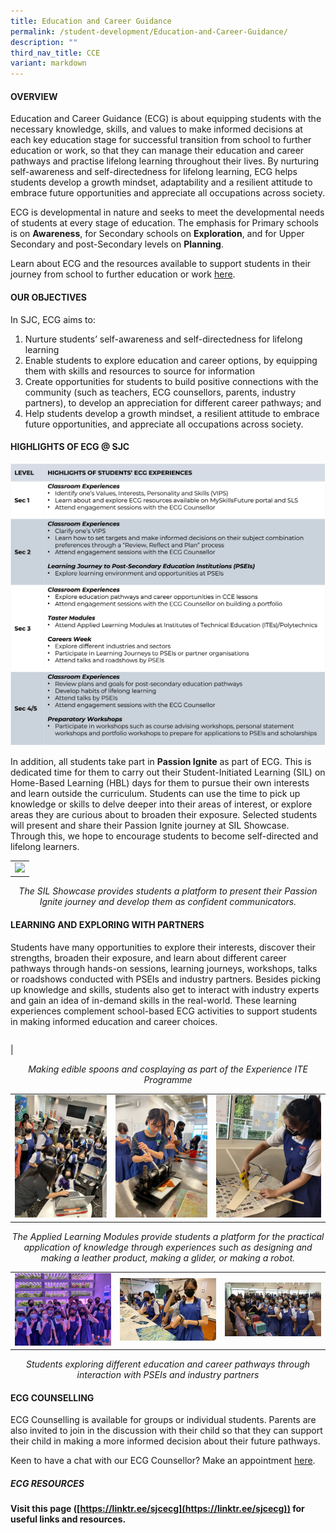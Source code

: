 ```yaml
---
title: Education and Career Guidance
permalink: /student-development/Education-and-Career-Guidance/
description: ""
third_nav_title: CCE
variant: markdown
---
```

<style type="text/css">
figcaption 
{
text-align:center;
font-style: italic;
}
</style>

#### **OVERVIEW**

Education and Career Guidance (ECG) is about equipping students with the necessary knowledge, skills, and values to make informed decisions at each key education stage for successful transition from school to further education or work, so that they can manage their education and career pathways and practise lifelong learning throughout their lives.&nbsp;By nurturing self-awareness and self-directedness for lifelong learning, ECG helps students develop a growth mindset, adaptability and a resilient attitude to embrace future opportunities and appreciate all occupations across society.

ECG is developmental in nature and seeks to meet the developmental needs of students at every stage of education. The emphasis for Primary schools is on&nbsp;**Awareness**, for Secondary schools on&nbsp;**Exploration**, and for Upper Secondary and post-Secondary levels on&nbsp;**Planning**.

Learn about ECG and the resources available to support students in their journey from school to further education or work&nbsp;[here](https://www.moe.gov.sg/education-in-sg/our-programmes/education-and-career-guidance/overview).

#### **OUR OBJECTIVES**
In SJC, ECG aims to:  
      
1.  Nurture students’ self-awareness and self-directedness for lifelong learning
2.  Enable students to explore education and career options, by equipping them with skills and resources to source for information   
3.  Create opportunities for students to build positive connections with the community (such as teachers, ECG counsellors, parents, industry partners), to develop an appreciation for different career pathways; and    
4.  Help students develop a growth mindset, a resilient attitude to embrace future opportunities, and appreciate all occupations across society.

#### **HIGHLIGHTS OF ECG @ SJC**
![](/images/Student%20Development/Education%20and%20Career%20Guidance/ecg.png)

In addition, all students take part in **Passion Ignite** as part of ECG. This is dedicated time for them to carry out their Student-Initiated Learning (SIL) on Home-Based Learning (HBL) days for them to pursue their own interests and learn outside the curriculum. Students can use the time to pick up knowledge or skills to delve deeper into their areas of interest, or explore areas they are curious about to broaden their exposure. Selected students will present and share their Passion Ignite journey at SIL Showcase. Through this, we hope to encourage students to become self-directed and lifelong learners.



|  | 
| -------- |
| ![](/images/Student%20Development/Education%20and%20Career%20Guidance/SIL.png)  | 
<figcaption>The SIL Showcase provides students a platform to present their Passion Ignite journey and develop them as confident communicators.</figcaption>



#### **LEARNING AND EXPLORING WITH PARTNERS**

Students have many opportunities to explore their interests, discover their strengths, broaden their exposure, and learn about different career pathways through hands-on sessions, learning journeys, workshops, talks or roadshows conducted with PSEIs and industry partners. Besides picking up knowledge and skills, students also get to interact with industry experts and gain an idea of in-demand skills in the real-world. These learning experiences complement school-based ECG activities to support students in making informed education and career choices.

||
|-|
|

<figcaption>Making edible spoons and cosplaying as part of the Experience ITE Programme
	</figcaption>

||||
|-|-|-|
|![](/images/Student%20Development/Education%20and%20Career%20Guidance/Fun_with_AI_Robot.jpg)|![](/images/Student%20Development/Education%20and%20Career%20Guidance/leather_product.jpeg)|![](/images/Student%20Development/Education%20and%20Career%20Guidance/Build_Your_Own_Glider_2.jpg)

<figcaption>The Applied Learning Modules provide students a platform for the practical application of knowledge through experiences such as designing and making a leather product, making a glider, or making a robot.
	</figcaption>

||||
|-|-|-|
|![](/images/Student%20Development/Education%20and%20Career%20Guidance/Vertiveggies.jpeg)|![](/images/Student%20Development/Education%20and%20Career%20Guidance/Indigo_dying.jpeg)|![](/images/Student%20Development/Education%20and%20Career%20Guidance/Roadshow.jpg)|

<figcaption>Students exploring different education and career pathways through interaction with PSEIs and industry partners
	</figcaption>


#### **ECG COUNSELLING**

ECG Counselling is available for groups or individual students. Parents are also invited to join in the discussion with their child so that they can support their child in making a more informed decision about their future pathways.

Keen to have a chat with our ECG Counsellor? Make an appointment [here](https://go.gov.sg/sjcecg).

  
##### **ECG RESOURCES**

**Visit this page ([https://linktr.ee/sjcecg](https://linktr.ee/sjcecg)) for useful links and resources.**